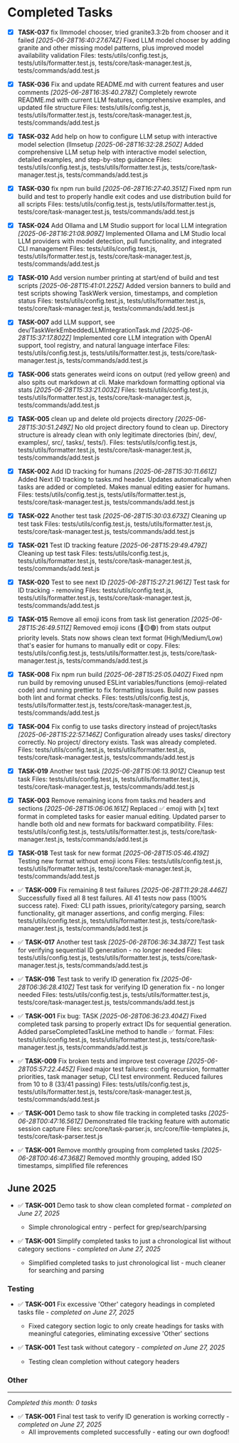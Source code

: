 # Completed Tasks

- [x] **TASK-037** fix llmmodel chooser, tried granite3.3:2b from chooser and it failed *[2025-06-28T16:40:27.674Z]*
  Fixed LLM model chooser by adding granite and other missing model patterns, plus improved model availability validation
  Files: tests/utils/config.test.js, tests/utils/formatter.test.js, tests/core/task-manager.test.js, tests/commands/add.test.js

- [x] **TASK-036** Fix and update README.md with current features and user comments *[2025-06-28T16:35:40.278Z]*
  Completely rewrote README.md with current LLM features, comprehensive examples, and updated file structure
  Files: tests/utils/config.test.js, tests/utils/formatter.test.js, tests/core/task-manager.test.js, tests/commands/add.test.js

- [x] **TASK-032** Add help on how to configure LLM setup with interactive model selection (llmsetup *[2025-06-28T16:32:28.250Z]*
  Added comprehensive LLM setup help with interactive model selection, detailed examples, and step-by-step guidance
  Files: tests/utils/config.test.js, tests/utils/formatter.test.js, tests/core/task-manager.test.js, tests/commands/add.test.js

- [x] **TASK-030** fix npm run build *[2025-06-28T16:27:40.351Z]*
  Fixed npm run build and test to properly handle exit codes and use distribution build for all scripts
  Files: tests/utils/config.test.js, tests/utils/formatter.test.js, tests/core/task-manager.test.js, tests/commands/add.test.js

- [x] **TASK-024** Add Ollama and LM Studio support for local LLM integration *[2025-06-28T16:21:08.909Z]*
  Implemented Ollama and LM Studio local LLM providers with model detection, pull functionality, and integrated CLI management
  Files: tests/utils/config.test.js, tests/utils/formatter.test.js, tests/core/task-manager.test.js, tests/commands/add.test.js

- [x] **TASK-010** Add version number printing at start/end of build and test scripts *[2025-06-28T15:41:01.225Z]*
  Added version banners to build and test scripts showing TaskWerk version, timestamps, and completion status
  Files: tests/utils/config.test.js, tests/utils/formatter.test.js, tests/core/task-manager.test.js, tests/commands/add.test.js

- [x] **TASK-007** add LLM support, see dev/TaskWerkEmbeddedLLMIntegrationTask.md *[2025-06-28T15:37:17.802Z]*
  Implemented core LLM integration with OpenAI support, tool registry, and natural language interface
  Files: tests/utils/config.test.js, tests/utils/formatter.test.js, tests/core/task-manager.test.js, tests/commands/add.test.js

- [x] **TASK-006** stats generates weird icons on output  (red yellow green)  and also spits out markdown at cli.  Make markdown formatting optional via stats *[2025-06-28T15:33:21.003Z]*
  Files: tests/utils/config.test.js, tests/utils/formatter.test.js, tests/core/task-manager.test.js, tests/commands/add.test.js

- [x] **TASK-005** clean up and delete old projects directory *[2025-06-28T15:30:51.249Z]*
  No old project directory found to clean up. Directory structure is already clean with only legitimate directories (bin/, dev/, examples/, src/, tasks/, tests/).
  Files: tests/utils/config.test.js, tests/utils/formatter.test.js, tests/core/task-manager.test.js, tests/commands/add.test.js

- [x] **TASK-002** Add ID tracking for humans *[2025-06-28T15:30:11.661Z]*
  Added Next ID tracking to tasks.md header. Updates automatically when tasks are added or completed. Makes manual editing easier for humans.
  Files: tests/utils/config.test.js, tests/utils/formatter.test.js, tests/core/task-manager.test.js, tests/commands/add.test.js

- [x] **TASK-022** Another test task *[2025-06-28T15:30:03.673Z]*
  Cleaning up test task
  Files: tests/utils/config.test.js, tests/utils/formatter.test.js, tests/core/task-manager.test.js, tests/commands/add.test.js

- [x] **TASK-021** Test ID tracking feature *[2025-06-28T15:29:49.479Z]*
  Cleaning up test task
  Files: tests/utils/config.test.js, tests/utils/formatter.test.js, tests/core/task-manager.test.js, tests/commands/add.test.js

- [x] **TASK-020** Test to see next ID *[2025-06-28T15:27:21.961Z]*
  Test task for ID tracking - removing
  Files: tests/utils/config.test.js, tests/utils/formatter.test.js, tests/core/task-manager.test.js, tests/commands/add.test.js

- [x] **TASK-015** Remove all emoji icons from task list generation *[2025-06-28T15:26:49.511Z]*
  Removed emoji icons (🔴🟡🟢) from stats output priority levels. Stats now shows clean text format (High/Medium/Low) that's easier for humans to manually edit or copy.
  Files: tests/utils/config.test.js, tests/utils/formatter.test.js, tests/core/task-manager.test.js, tests/commands/add.test.js

- [x] **TASK-008** Fix npm run build *[2025-06-28T15:25:05.040Z]*
  Fixed npm run build by removing unused ESLint variables/functions (emoji-related code) and running prettier to fix formatting issues. Build now passes both lint and format checks.
  Files: tests/utils/config.test.js, tests/utils/formatter.test.js, tests/core/task-manager.test.js, tests/commands/add.test.js

- [x] **TASK-004** Fix config to use tasks directory instead of project/tasks *[2025-06-28T15:22:57.146Z]*
  Configuration already uses tasks/ directory correctly. No project/ directory exists. Task was already completed.
  Files: tests/utils/config.test.js, tests/utils/formatter.test.js, tests/core/task-manager.test.js, tests/commands/add.test.js

- [x] **TASK-019** Another test task *[2025-06-28T15:06:13.901Z]*
  Cleanup test task
  Files: tests/utils/config.test.js, tests/utils/formatter.test.js, tests/core/task-manager.test.js, tests/commands/add.test.js

- [x] **TASK-003** Remove remaining icons from tasks.md headers and sections *[2025-06-28T15:06:06.161Z]*
  Replaced ✅ emoji with [x] text format in completed tasks for easier manual editing. Updated parser to handle both old and new formats for backward compatibility.
  Files: tests/utils/config.test.js, tests/utils/formatter.test.js, tests/core/task-manager.test.js, tests/commands/add.test.js

- [x] **TASK-018** Test task for new format *[2025-06-28T15:05:46.419Z]*
  Testing new format without emoji icons
  Files: tests/utils/config.test.js, tests/utils/formatter.test.js, tests/core/task-manager.test.js, tests/commands/add.test.js

- ✅ **TASK-009** Fix remaining 8 test failures *[2025-06-28T11:29:28.446Z]*
  Successfully fixed all 8 test failures. All 41 tests now pass (100% success rate). Fixed: CLI path issues, priority/category parsing, search functionality, git manager assertions, and config merging.
  Files: tests/utils/config.test.js, tests/utils/formatter.test.js, tests/core/task-manager.test.js, tests/commands/add.test.js

- ✅ **TASK-017** Another test task *[2025-06-28T06:36:34.387Z]*
  Test task for verifying sequential ID generation - no longer needed
  Files: tests/utils/config.test.js, tests/utils/formatter.test.js, tests/core/task-manager.test.js, tests/commands/add.test.js

- ✅ **TASK-016** Test task to verify ID generation fix *[2025-06-28T06:36:28.410Z]*
  Test task for verifying ID generation fix - no longer needed
  Files: tests/utils/config.test.js, tests/utils/formatter.test.js, tests/core/task-manager.test.js, tests/commands/add.test.js

- ✅ **TASK-001** Fix bug: TASK *[2025-06-28T06:36:23.404Z]*
  Fixed completed task parsing to properly extract IDs for sequential generation. Added parseCompletedTaskLine method to handle ✅ format.
  Files: tests/utils/config.test.js, tests/utils/formatter.test.js, tests/core/task-manager.test.js, tests/commands/add.test.js

- ✅ **TASK-009** Fix broken tests and improve test coverage *[2025-06-28T05:57:22.445Z]*
  Fixed major test failures: config recursion, formatter priorities, task manager setup, CLI test environment. Reduced failures from 10 to 8 (33/41 passing)
  Files: tests/utils/config.test.js, tests/utils/formatter.test.js, tests/core/task-manager.test.js, tests/commands/add.test.js

- ✅ **TASK-001** Demo task to show file tracking in completed tasks *[2025-06-28T00:47:16.561Z]*
  Demonstrated file tracking feature with automatic session capture
  Files: src/core/task-parser.js, src/core/file-templates.js, tests/core/task-parser.test.js

- ✅ **TASK-001** Remove monthly grouping from completed tasks *[2025-06-28T00:46:47.368Z]*
  Removed monthly grouping, added ISO timestamps, simplified file references

## June 2025

- ✅ **TASK-001** Demo task to show clean completed format - *completed on June 27, 2025*
  - Simple chronological entry - perfect for grep/search/parsing

- ✅ **TASK-001** Simplify completed tasks to just a chronological list without category sections - *completed on June 27, 2025*
  - Simplified completed tasks to just chronological list - much cleaner for searching and parsing

### Testing

- ✅ **TASK-001** Fix excessive 'Other' category headings in completed tasks file - *completed on June 27, 2025*
  - Fixed category section logic to only create headings for tasks with meaningful categories, eliminating excessive 'Other' sections

- ✅ **TASK-001** Test task without category - *completed on June 27, 2025*
  - Testing clean completion without category headers

### Other

---
*Completed this month: 0 tasks*

- ✅ **TASK-001** Final test task to verify ID generation is working correctly - *completed on June 27, 2025*
  - All improvements completed successfully - eating our own dogfood!
